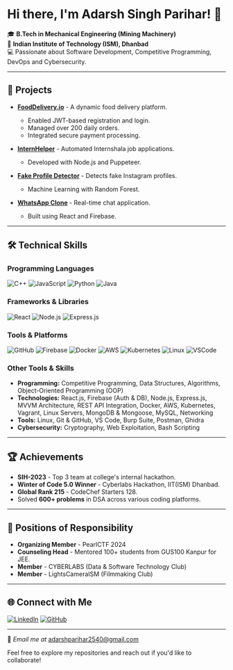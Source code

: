 # Hi there, I'm Adarsh Singh Parihar! 👋

🎓 **B.Tech in Mechanical Engineering (Mining Machinery)**  
📍 **Indian Institute of Technology (ISM), Dhanbad**  
💻 Passionate about Software Development, Competitive Programming, DevOps and Cybersecurity.

---

## 🚀 Projects

- **[FoodDelivery.io](https://github.com/adarsh40parihar/food_delivery.io)** - A dynamic food delivery platform.
  - Enabled JWT-based registration and login.
  - Managed over 200 daily orders.
  - Integrated secure payment processing.

- **[InternHelper](https://github.com/adarsh40parihar/InternHelper)** - Automated Internshala job applications.
  - Developed with Node.js and Puppeteer.

- **[Fake Profile Detector](https://github.com/adarsh40parihar/Fake-Profile-Detector)** - Detects fake Instagram profiles.
  - Machine Learning with Random Forest.

- **[WhatsApp Clone](https://github.com/adarsh40parihar/React/tree/master/WhatsappClone)** - Real-time chat application.
  - Built using React and Firebase.

---

## 🛠️ Technical Skills

### Programming Languages
![C++](https://img.shields.io/badge/C++-00599C?style=flat-square&logo=c%2B%2B&logoColor=white)  ![JavaScript](https://img.shields.io/badge/JavaScript-F7DF1E?style=flat-square&logo=javascript&logoColor=black)  ![Python](https://img.shields.io/badge/Python-3776AB?style=flat-square&logo=python&logoColor=white)  ![Java](https://img.shields.io/badge/Java-007396?style=flat-square&logo=java&logoColor=white)

### Frameworks & Libraries
![React](https://img.shields.io/badge/React-61DAFB?style=flat-square&logo=react&logoColor=black)  ![Node.js](https://img.shields.io/badge/Node.js-339933?style=flat-square&logo=node-dot-js&logoColor=white)  ![Express.js](https://img.shields.io/badge/Express.js-000000?style=flat-square&logo=express&logoColor=white)

### Tools & Platforms
![GitHub](https://img.shields.io/badge/GitHub-181717?style=flat-square&logo=github&logoColor=white)  ![Firebase](https://img.shields.io/badge/Firebase-FFCA28?style=flat-square&logo=firebase&logoColor=black)  ![Docker](https://img.shields.io/badge/Docker-2496ED?style=flat-square&logo=docker&logoColor=white)  ![AWS](https://img.shields.io/badge/AWS-232F3E?style=flat-square&logo=amazon-aws&logoColor=white)  ![Kubernetes](https://img.shields.io/badge/Kubernetes-326CE5?style=flat-square&logo=kubernetes&logoColor=white)  ![Linux](https://img.shields.io/badge/Linux-FCC624?style=flat-square&logo=linux&logoColor=black)  ![VSCode](https://img.shields.io/badge/VS%20Code-007ACC?style=flat-square&logo=visual-studio-code&logoColor=white)

### Other Tools & Skills
- **Programming:** Competitive Programming, Data Structures, Algorithms, Object-Oriented Programming (OOP)
- **Technologies:** React.js, Firebase (Auth & DB), Node.js, Express.js, MVVM Architecture, REST API Integration, Docker, AWS, Kubernetes, Vagrant, Linux Servers, MongoDB & Mongoose, MySQL, Networking
- **Tools:** Linux, Git & GitHub, VS Code, Burp Suite, Postman, Ghidra
- **Cybersecurity:** Cryptography, Web Exploitation, Bash Scripting


---

## 🏆 Achievements

- **SIH-2023** - Top 3 team at college's internal hackathon.
- **Winter of Code 5.0 Winner** - Cyberlabs Hackathon, IIT(ISM) Dhanbad.
- **Global Rank 215** - CodeChef Starters 128.
- Solved **600+ problems** in DSA across various coding platforms.

---

## 🎯 Positions of Responsibility

- **Organizing Member** - PearlCTF 2024
- **Counseling Head** - Mentored 100+ students from GUS100 Kanpur for JEE.
- **Member** - CYBERLABS (Data & Software Technology Club)
- **Member** - LightsCameraISM (Filmmaking Club)

---

## 🌐 Connect with Me

[![LinkedIn](https://img.shields.io/badge/LinkedIn-0077B5?style=flat-square&logo=linkedin&logoColor=white)](https://www.linkedin.com/in/adarsh-singh-parihar-b42802255/)   [![GitHub](https://img.shields.io/badge/GitHub-181717?style=flat-square&logo=github&logoColor=white)](https://github.com/adarsh40parihar)  

---

🔗 *Email me at* [adarshparihar2540@gmail.com](mailto:adarsh2540parihar@gmail.com)

Feel free to explore my repositories and reach out if you'd like to collaborate!
